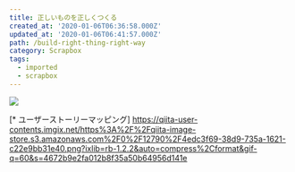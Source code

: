 ```yaml
---
title: 正しいものを正しくつくる
created_at: '2020-01-06T06:36:58.000Z'
updated_at: '2020-01-06T06:41:57.000Z'
path: /build-right-thing-right-way
category: Scrapbox
tags:
  - imported
  - scrapbox
---
```

![](https://images-fe.ssl-images-amazon.com/images/I/41L1TYrv81L._SY346_.webp)

[* ユーザーストーリーマッピング]
<https://qiita-user-contents.imgix.net/https%3A%2F%2Fqiita-image-store.s3.amazonaws.com%2F0%2F12790%2F4edc3f69-38d9-735a-1621-c22e9bb31e40.png?ixlib=rb-1.2.2&auto=compress%2Cformat&gif-q=60&s=4672b9e2fa012b8f35a50b64956d141e>


